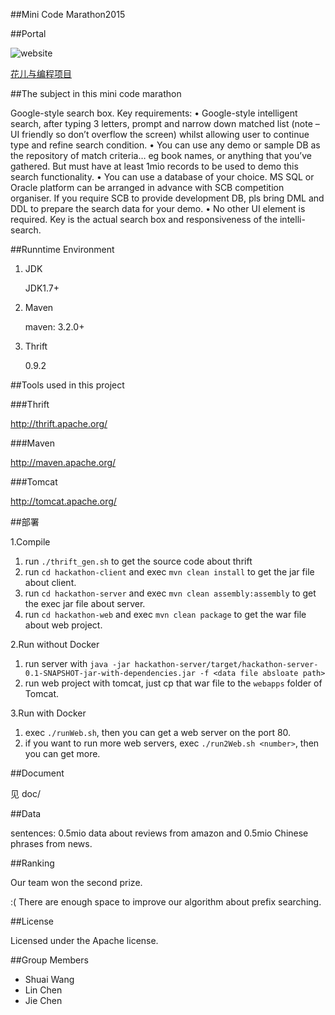 ##Mini Code Marathon2015

##Portal

![website](http://scbcode.hirede.com/Templates/Scb/Images/banner.jpg)

[花儿与编程项目](http://scbcode.hirede.com/CareerSite/ScbIndex)

##The subject in this  mini code marathon

Google-style search box. Key requirements:
•	Google-style intelligent search, after typing 3 letters, prompt and narrow down matched list (note – UI friendly so don’t overflow the screen) whilst allowing user to continue type and refine search condition.
•	You can use any demo or sample DB as the repository of match criteria… eg book names, or anything that you’ve gathered. But must have at least 1mio records to be used to demo this search functionality.
•	You can use a database of your choice. MS SQL or Oracle platform can be arranged in advance with SCB competition organiser. If you require SCB to provide development DB, pls bring DML and DDL to prepare the search data for your demo.
•	No other UI element is required. Key is the actual search box and responsiveness of the intelli-search.


##Runntime Environment

1. JDK

    JDK1.7+

2. Maven

    maven: 3.2.0+

3. Thrift

    0.9.2

##Tools used in this project

###Thrift

http://thrift.apache.org/

###Maven

http://maven.apache.org/

###Tomcat

http://tomcat.apache.org/

##部署

1.Compile

 1. run `./thrift_gen.sh` to get the source code about thrift
 2. run `cd hackathon-client` and exec `mvn clean install` to get the jar file about client.
 3. run `cd hackathon-server` and exec `mvn clean assembly:assembly` to get the exec jar file about server.
 4. run `cd hackathon-web` and exec `mvn clean package` to get the war file about web project.

2.Run without Docker

 1. run server with `java -jar hackathon-server/target/hackathon-server-0.1-SNAPSHOT-jar-with-dependencies.jar -f <data file absloate path>`
 2. run web project with tomcat, just cp that war file to the `webapps` folder of Tomcat.

3.Run with Docker

 1. exec `./runWeb.sh`, then you can get a web server on the port 80.
 2. if you want to run more web servers, exec `./run2Web.sh <number>`, then you can get more.


##Document

见 doc/

##Data

sentences: 0.5mio data about reviews from amazon and 0.5mio Chinese phrases from news.

##Ranking

Our team won the second prize.

:( There are enough space to improve our algorithm about prefix searching.

##License

Licensed under the Apache license.


##Group Members

* Shuai Wang
* Lin Chen
* Jie Chen
